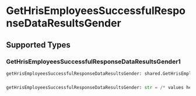 # GetHrisEmployeesSuccessfulResponseDataResultsGender


## Supported Types

### GetHrisEmployeesSuccessfulResponseDataResultsGender1

```python
getHrisEmployeesSuccessfulResponseDataResultsGender: shared.GetHrisEmployeesSuccessfulResponseDataResultsGender1 = /* values here */
```

### 

```python
getHrisEmployeesSuccessfulResponseDataResultsGender: str = /* values here */
```

